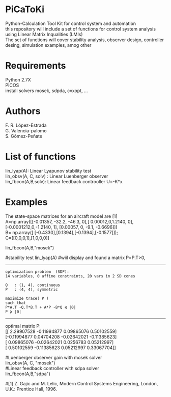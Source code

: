 # PiCaToKi
Python-Calculation Tool Kit for control system and automation  
this repository will include a set of functions for control system analysis using Linear Matrix Inqualities (LMIs)  
The set of functions will cover stability analysis, observer design, controller desing, simulation examples, amog other
# Requirements
Python 2.7X  
PICOS   
install solvers mosek, sdpda, cvxopt, ...  
# Authors
F. R. López-Estrada  
G. Valencia-palomo  
S. Gómez-Peñate  

# List of functions  
  
lin_lyap(A): Linear Lyapunov stability test  
lin_obsv(A, C, solv) : Linear Luenberger observer  
lin_fbcon(A,B,solv): Linear feedback controoller U=-K*x  

# Examples
  
The state-space matrices for an aircraft model are [1]
A=np.array([[-0.01357, -32.2, -46.3, 0],[ 0.00012,0,1.2140, 0],[-0.0001212,0,-1.2140, 1], [0.00057, 0, -9.1, -0.6696]])  
B= np.array([ [-0.4330],[0.1394],[-0.1394],[-0.1577]]);  
C=[[0,0,0,1],[1,0,0,0]]  

lin_fbcon(A,B,"mosek")

#stability test 
lin_lyap(A)
#wiil display and found a matrix P=P.T>0, 
  
---------------------  
	optimization problem  (SDP):  
	14 variables, 0 affine constraints, 20 vars in 2 SD cones  
  
	Q 	: (1, 4), continuous  
	P 	: (4, 4), symmetric  
  
	maximize trace( P )  
	such that  
  	P*A.T -Q.T*B.T + A*P -B*Q ≼ |0|  
  	P ≽ |0|  
  
---------------------  

optimal matrix P:  
[[ 2.29907528 -0.11994877  0.09865076  0.50102559]  
 [-0.11994877  0.04704208 -0.02642021 -0.11385623]  
 [ 0.09865076 -0.02642021  0.0256783   0.05212997]    
 [ 0.50102559 -0.11385623  0.05212997  0.33067704]]  
   
 #Luenberger observer gain with mosek solver  
 lin_obsv(A, C, "mosek")  
 #Linear feedback controller with sdpa solver    
 lin_fbcon(A,B,"sdpa")  
 
 
 
 
 #[1] Z. Gajic and M. Lelic, Modern Control Systems Engineering, London, U.K.: Prentice Hall, 1996.
